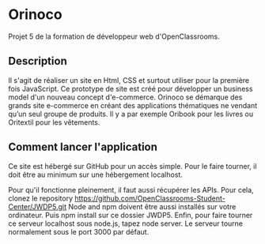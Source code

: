 # Orinoco #

Projet 5 de la formation de développeur web d'OpenClassrooms.

## Description ##

Il s'agit de réaliser un site en Html, CSS et surtout utiliser pour la première fois JavaScript. Ce prototype de site est créé pour développer un
business model d'un nouveau concept d'e-commerce. Orinoco se démarque des grands site e-commerce en créant des applications thématiques ne vendant
qu’un seul groupe de produits. Il y a par exemple Oribook pour les livres ou Oritextil pour les vêtements.


## Comment lancer l'application ##

Ce site est hébergé sur GitHub pour un accès simple. Pour le faire tourner, il doit être au minimum sur une hébergement localhost.

Pour qu'il fonctionne pleinement, il faut aussi récupérer les APIs. Pour cela, clonez le repository https://github.com/OpenClassrooms-Student-Center/JWDP5.git
Node and npm doivent être aussi installés sur votre ordinateur. Puis npm install sur ce dossier JWDP5.
Enfin, pour faire tourner ce serveur localhost sous node.js, tapez node server.
Le serveur tourne normalement sous le port 3000 par défaut.


